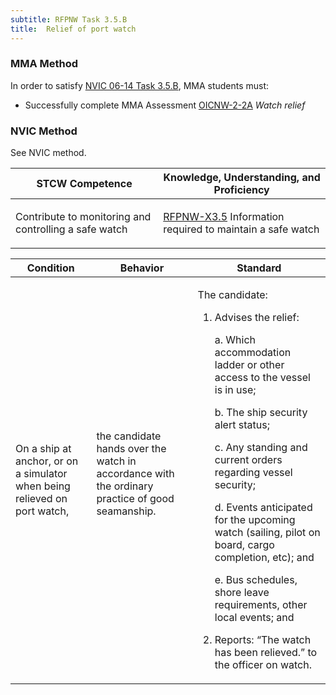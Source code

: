 ```yaml
---
subtitle: RFPNW Task 3.5.B 
title:  Relief of port watch
---
```



### MMA Method

In order to satisfy  [NVIC 06-14  Task  3.5.B]({{site.baseurl}}/assets/images/nvic-06-14.pdf), MMA students must:

* Successfully complete MMA Assessment [OICNW-2-2A]({{site.baseurl}}/assessments/Deck/OICNW-2-2A) *Watch relief*


### NVIC Method

<a onclick="togglevisibility('nvic_methods')" >See NVIC method.</a>

<div id='nvic_methods' class='hide'>

<table>
<thead>
<tr>
<th class='forty'> STCW Competence </th>
<th class='sixty'> Knowledge, Understanding, and Proficiency </th>
</tr>
</thead>




<tbody>
<tr><td markdown='1'>

Contribute to monitoring and controlling a safe watch

</td><td markdown='1'>

[RFPNW-X3.5](../../tables/24.html#RFPNW-X3.5) Information required to maintain a safe watch

</td></tr>


</tbody>
</table>


<table>
<thead>
<tr><th class='twenty'>  Condition </th><th class='twenty'> Behavior </th><th  class='sixty'>Standard </th></tr>
</thead>
<tbody >



<tr><td markdown='1'>

On a ship at anchor, or on a simulator when being relieved on port watch,

</td><td markdown='1'>

the candidate hands over the watch in accordance with the ordinary practice of good seamanship.

<br>

<div class="tooltip">
<span class="tooltiptext">
</span>
</div>


</td><td markdown='1'>

The candidate:

1. Advises the relief:

	a. Which accommodation ladder or other access to the vessel is in use;

	b. The ship security alert status;

	c. Any standing and current orders regarding vessel security;

	d. Events anticipated for the upcoming watch (sailing, pilot on board, cargo completion, etc); and 

	e. Bus schedules, shore leave requirements, other local events; and

2. Reports: “The watch has been relieved.” to the officer on watch.

</td></tr>
</tbody>
</table>
</div>
